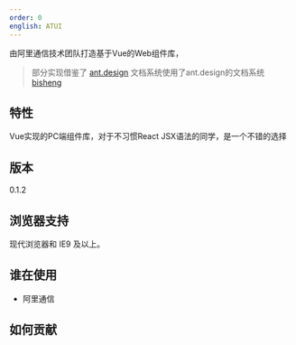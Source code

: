 ```yaml
---
order: 0
english: ATUI
---
```


由阿里通信技术团队打造基于Vue的Web组件库，

> 部分实现借鉴了 [ant.design](http://ant.design)
> 文档系统使用了ant.design的文档系统[bisheng](https://github.com/benjycui/bisheng)

## 特性

Vue实现的PC端组件库，对于不习惯React JSX语法的同学，是一个不错的选择


## 版本

0.1.2

## 浏览器支持

现代浏览器和 IE9 及以上。



## 谁在使用

- 阿里通信


## 如何贡献


